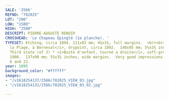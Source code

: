 ```yaml
---
SALE: '2566'
REFNO: "782025"
LOT: "200"
LOW: "1500"
HIGH: "2500"
DESCRIPT: PIERRE-AUGUSTE RENOIR
CROSSHEAD: 'Le Chapeau Épinglé (1e planche). '
TYPESET: Etching, circa 1894. 111x83 mm; 4⅜x3¼, full margins.  <br><br>With—<i>Sur
  la Plage, à Berneval</i>, drypoint, circa 1892.  140x95 mm; 5½x3¾ inches, full margins.
  Third state (of 3) * <i>Buste d'enfant, tourné a droite</i>, soft-ground etching,  circa
  1908.  137x90 mm; 5⅜x3⅝ inches, wide margins.  Very good impressions.  Delteil 5,
  6 and 22.
year: 1895
background_color: "#ffffff"
images:
- "/v1618254137/2566/782025_VIEW_03.jpg"
- "/v1618254132/2566/782025_VIEW_03_02.jpg"

---
```

